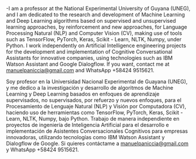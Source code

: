 -I am a professor at the National Experimental University of Guyana (UNEG), and I am dedicated to the research and development of Machine Learning and Deep Learning algorithms based on supervised and unsupervised learning approaches, by reinforcement and new approaches, for Language Processing Natural (NLP) and Computer Vision (CV), making use of tools such as TensorFlow, PyTorch, Keras, Scikit - Learn, NLTK, Numpy, under Python. I work independently on Artificial Intelligence engineering projects for the development and implementation of Cognitive Conversational Assistants for innovative companies, using technologies such as IBM Watson Assistant and Google Dialogflow. If you want, contact me at manuelpaniccia@gmail.com and WhatsApp +58424 9515621.

Soy profesor en la Universidad Nacional Experimental de Guayana (UNEG), y me dedico a la investigación y desarrollo de algoritmos de Machine Learning y Deep Learning basados en enfoques de aprendizaje supervisados, no supervisados, por refuerzo y nuevos enfoques, para el Procesamiento de Lenguaje Natural (NLP) y Visión por Computadora (CV), haciendo uso de herramientas como TensorFlow, PyTorch, Keras, Scikit - Learn, NLTK, Numpy, bajo Python. Trabajo de manera independiente en proyectos de ingeniería de Inteligencia Artificial para el desarrollo e implementación de Asistentes Conversacionales Cognitivos para empresas innovadoras, utilizando tecnologías como IBM Watson Assistant y Dialogflow de Google. Si quieres contáctame a manuelpaniccia@gmail.com y WhatsApp +58424 9515621.


<!---
Manuelpaniccia/Manuelpaniccia is a ✨ special ✨ repository because its `README.md` (this file) appears on your GitHub profile.
You can click the Preview link to take a look at your changes.
--->
